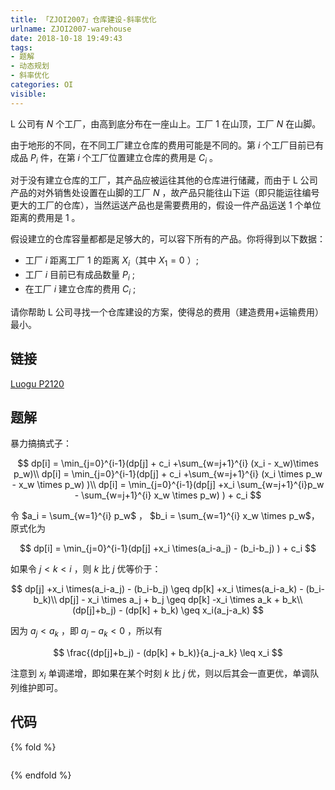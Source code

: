 ```yaml
---
title: 「ZJOI2007」仓库建设-斜率优化
urlname: ZJOI2007-warehouse
date: 2018-10-18 19:49:43
tags:
- 题解
- 动态规划
- 斜率优化
categories: OI
visible:
---
```


L 公司有 $N$ 个工厂，由高到底分布在一座山上。工厂 $1$ 在山顶，工厂 $N$ 在山脚。 

由于地形的不同，在不同工厂建立仓库的费用可能是不同的。第 $i$  个工厂目前已有成品 $P_i$ 件，在第 $i$ 个工厂位置建立仓库的费用是 $C_i$ 。

对于没有建立仓库的工厂，其产品应被运往其他的仓库进行储藏，而由于 L 公司产品的对外销售处设置在山脚的工厂 $N$ ，故产品只能往山下运（即只能运往编号更大的工厂的仓库），当然运送产品也是需要费用的，假设一件产品运送 $1$ 个单位距离的费用是 $1$ 。

假设建立的仓库容量都都是足够大的，可以容下所有的产品。你将得到以下数据：

-   工厂 $i$ 距离工厂 $1$ 的距离 $X_i$（其中 $X_1=0$ ）;
-   工厂 $i$ 目前已有成品数量 $P_i$ ;
-   在工厂 $i$ 建立仓库的费用 $C_i$ ;

请你帮助 L 公司寻找一个仓库建设的方案，使得总的费用（建造费用+运输费用）最小。

<!-- more -->

## 链接

[Luogu P2120](https://www.luogu.org/problemnew/show/P2120)

## 题解

暴力搞搞式子：

$$
dp[i] = \min_{j=0}^{i-1}(dp[j] + c_i +\sum_{w=j+1}^{i} (x_i - x_w)\times p_w)\\
dp[i] = \min_{j=0}^{i-1}(dp[j] + c_i +\sum_{w=j+1}^{i} (x_i \times p_w - x_w \times p_w) )\\
dp[i] = \min_{j=0}^{i-1}(dp[j]  +x_i \sum_{w=j+1}^{i}p_w - \sum_{w=j+1}^{i} x_w \times p_w) ) + c_i $$

令 $a_i = \sum_{w=1}^{i} p_w$ ， $b_i = \sum_{w=1}^{i} x_w \times p_w$，原式化为

$$
dp[i] = \min_{j=0}^{i-1}(dp[j]  +x_i \times(a_i-a_j) - (b_i-b_j) ) + c_i 
$$

如果令 $j < k < i$ ，则 $k$ 比 $j$ 优等价于：

$$
dp[j]  +x_i \times(a_i-a_j) - (b_i-b_j) \geq dp[k]  +x_i \times(a_i-a_k) - (b_i-b_k)\\
dp[j] - x_i \times a_j  + b_j \geq dp[k]  -x_i \times a_k + b_k\\
(dp[j]+b_j) - (dp[k] + b_k) \geq x_i(a_j-a_k)
$$

因为 $a_j < a_k$ ，即 $a_j - a_k < 0$ ，所以有

$$
\frac{(dp[j]+b_j) - (dp[k] + b_k)}{a_j-a_k} \leq x_i
$$

注意到 $x_i$ 单调递增，即如果在某个时刻 $k$ 比 $j$ 优，则以后其会一直更优，单调队列维护即可。

## 代码

{% fold %}
```cpp

```
{% endfold %}

